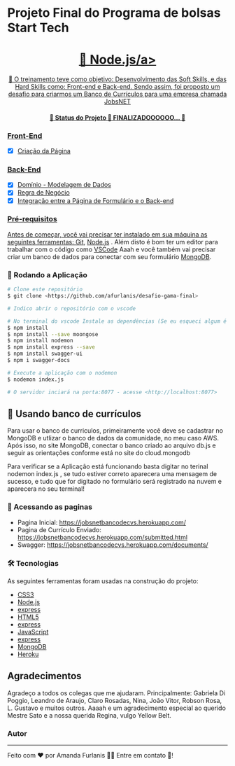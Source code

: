 # Projeto Final do Programa de bolsas Start Tech

<h1 align="center">
    <a href="https://nodejs.org/en/">🔗 Node.js/a>
</h1>
<p align="center">🚀 O treinamento teve como objetivo: Desenvolvimento das Soft Skills, e das Hard Skills como: Front-end e Back-end. Sendo assim, foi proposto um desafio para criarmos um Banco de Currículos para uma empresa chamada JobsNET</p>

<h4 align="center"> 
	🚧  Status do Projeto 🚀 FINALIZADOOOOOO...  🚧
</h4>

### Front-End

- [x] Criação da Página

### Back-End

- [x] Domínio - Modelagem de Dados
- [x] Regra de Negócio
- [x] Integração entre a Página de Formulário e o Back-end

### Pré-requisitos

Antes de começar, você vai precisar ter instalado em sua máquina as seguintes ferramentas:
[Git](https://git-scm.com), [Node.js](https://nodejs.org/en/) . 
Além disto é bom ter um editor para trabalhar com o código como [VSCode](https://code.visualstudio.com/)
Aaah e você também vai precisar criar um banco de dados para conectar com seu formulário [MongoDB](https://cloud.mongodb.com/).

### 🎲 Rodando a Aplicação

```bash
# Clone este repositório
$ git clone <https://github.com/afurlanis/desafio-gama-final>

# Indico abrir o repositório com o vscode

# No terminal do vscode Instale as dependências (Se eu esqueci algum é só olhar nas primeiras linhas blz?)
$ npm install
$ npm install --save moongose
$ npm install nodemon
$ npm install express --save
$ npm install swagger-ui
$ npm i swagger-docs

# Execute a aplicação com o nodemon
$ nodemon index.js

# O servidor inciará na porta:8077 - acesse <http://localhost:8077>
```

## 🚀 Usando banco de currículos

Para usar o banco de curriculos, primeiramente você deve se cadastrar no MongoDB e utlizar o banco de dados da comunidade, no meu caso AWS. Após isso, no site MongoDB, conectar o banco criado ao arquivo db.js e seguir as orientações conforme está no site do cloud.mongodb

Para verificar se a Aplicação está funcionando basta digitar no terinal nodemon index.js , se tudo estiver correto aparecera uma mensagem de sucesso, e tudo que for digitado no formulário será registrado na nuvem e aparecera no seu terminal! 

### 🚀 Acessando as paginas 
- Pagina Inicial: https://jobsnetbancodecvs.herokuapp.com/
- Pagina de Currículo Enviado: https://jobsnetbancodecvs.herokuapp.com/submitted.html
- Swagger: https://jobsnetbancodecvs.herokuapp.com/documents/	
	
### 🛠 Tecnologias

As seguintes ferramentas foram usadas na construção do projeto:

- [CSS3](https://www.w3schools.com/css)
- [Node.js](https://nodejs.org/en/)
- [express](https://expressjs.com/pt-br/)
- [HTML5](https://raw.githubusercontent.com/devicons/devicon/master/icons/html5/html5-original-wordmark.svg)
- [express](https://expressjs.com/pt-br/)
- [JavaScript](https://developer.mozilla.org/pt-BR/docs/Web/JavaScript)
- [express](https://expressjs.com/pt-br/)
- [MongoDB](mongodb.com/try)
- [Heroku](https://www.heroku.com/)


##  Agradecimentos

Agradeço a todos os colegas que me ajudaram. 
Principalmente:
Gabriela Di Poggio, Leandro de Araujo, Claro Rosadas, Nina, João Vitor, Robson Rosa, L. Gustavo e muitos outros.
Aaaah e um agradecimento especial ao querido Mestre Sato e a nossa querida Regina, vulgo Yellow Belt.

### Autor
---

Feito com ❤️ por Amanda Furlanis 👋🏽 Entre em contato 🚀!




